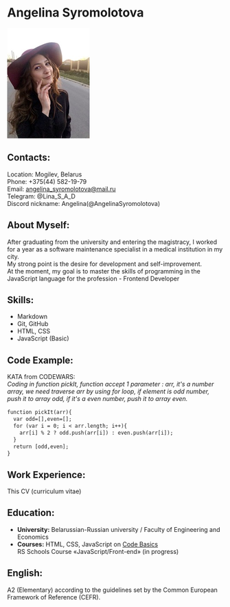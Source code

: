 # __Angelina Syromolotova__

![](photo.jpg)

## __Contacts:__
Location: Mogilev, Belarus\
Phone: +375(44) 582-19-79\
Email: angelina_syromolotova@mail.ru\
Telegram: @Lina_S_A_D\
Discord nickname: Angelina(@AngelinaSyromolotova)

## __About Myself:__
After graduating from the university and entering the magistracy, I worked for a year as a software maintenance specialist in a medical institution in my city.\
My strong point is the desire for development and self-improvement.\
At the moment, my goal is to master the skills of programming in the JavaScript language for the profession - Frontend Developer

## __Skills:__
+ Markdown
+ Git, GitHub
+ HTML, CSS
+ JavaScript (Basic)

## __Code Example:__
KATA from CODEWARS:\
*Coding in function pickIt, function accept 1 parameter : arr, it's a number array, we need traverse arr by using for loop, if element is odd number, push it to array odd, if it's a even number, push it to array even.*

```
function pickIt(arr){
  var odd=[],even=[];
  for (var i = 0; i < arr.length; i++){
    arr[i] % 2 ? odd.push(arr[i]) : even.push(arr[i]);
  }
  return [odd,even];
}
```
## __Work Experience:__
This CV (сurriculum vitae) 

## __Education:__
+ __University:__
Belarussian-Russian university / Faculty of Engineering and Economics
+ __Courses:__
HTML, CSS, JavaScript on  [Code Basics](https://ru.code-basics.com/)\
RS Schools Course «JavaScript/Front-end» (in progress)

## __English:__
A2 (Elementary) according to the guidelines set by the Common European Framework of Reference (CEFR).